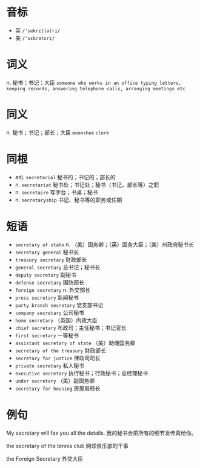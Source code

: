 # 音标

- 英 `/'sekrɪt(ə)rɪ/`
- 美 `/'sɛkrətɛrɪ/`

# 词义

n. 秘书；书记；大臣
`someone who works in an office typing letters, keeping records, answering telephone calls, arranging meetings etc`

# 同义

n. 秘书；书记；部长；大臣
`moonshee` `clerk`

# 同根

- adj. `secretarial` 秘书的；书记的；部长的
- n. `secretariat` 秘书处；书记处；秘书（书记，部长等）之职
- n. `secretaire` 写字台；书桌；秘书
- n. `secretaryship` 书记、秘书等的职务或任期

# 短语

- `secretary of state` n. （美）国务卿；（英）国务大臣；（美）州政府秘书长
- `secretary general` 秘书长
- `treasury secretary` 财政部长
- `general secretary` 总书记；秘书长
- `deputy secretary` 副秘书
- `defense secretary` 国防部长
- `foreign secretary` n. 外交部长
- `press secretary` 新闻秘书
- `party branch secretary` 党支部书记
- `company secretary` 公司秘书
- `home secretary` （英国）内政大臣
- `chief secretary` 布政司；主任秘书；书记官长
- `first secretary` 一等秘书
- `assistant secretary of state` （美）助理国务卿
- `secretary of the treasury` 财政部长
- `secretary for justice` 律政司司长
- `private secretary` 私人秘书
- `executive secretary` 执行秘书；行政秘书；总经理秘书
- `under secretary` （美）副国务卿
- `secretary for housing` 房屋局局长

# 例句

My secretary will fax you all the details.
我的秘书会把所有的细节发传真给你。

the secretary of the tennis club
网球俱乐部的干事

the Foreign Secretary
外交大臣



